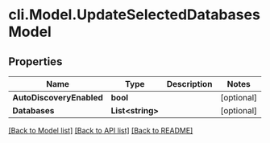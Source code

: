 # cli.Model.UpdateSelectedDatabasesModel

## Properties

Name | Type | Description | Notes
------------ | ------------- | ------------- | -------------
**AutoDiscoveryEnabled** | **bool** |  | [optional] 
**Databases** | **List&lt;string&gt;** |  | [optional] 

[[Back to Model list]](../README.md#documentation-for-models) [[Back to API list]](../README.md#documentation-for-api-endpoints) [[Back to README]](../README.md)

